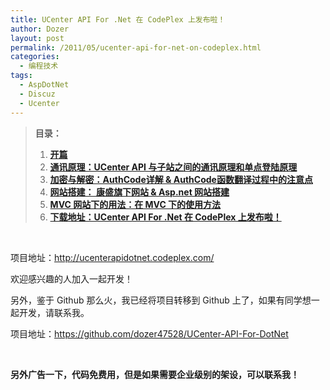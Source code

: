 ```yaml
---
title: UCenter API For .Net 在 CodePlex 上发布啦！
author: Dozer
layout: post
permalink: /2011/05/ucenter-api-for-net-on-codeplex.html
categories:
  - 编程技术
tags:
  - AspDotNet
  - Discuz
  - Ucenter
---
```

> **目录：**
> 
> 1.  <a href="/2011/01/ucenter-api-in-depth-1st/" target="_blank"><strong>开篇</strong></a>
> 2.  <a href="/2011/01/ucenter-api-in-depth-2nd/" target="_blank"><strong>通讯原理：UCenter API 与子站之间的通讯原理和单点登陆原理</strong></a>
> 3.  <a href="/2011/01/ucenter-api-in-depth-3rd/" target="_blank"><strong>加密与解密：AuthCode详解 & AuthCode函数翻译过程中的注意点</strong></a>
> 4.  **<a href="/2011/02/ucenter-api-in-depth-4th/" target="_blank">网站搭建： 康盛旗下网站 & Asp.net 网站搭建</a>**
> 5.  **<a href="/2011/04/ucenter-api-in-depth-5th/" target="_blank">MVC 网站下的用法：在 MVC 下的使用方法</a>**
> 6.  **<a href="/2011/05/ucenter-api-for-net-on-codeplex/" target="_blank">下载地址：UCenter API For .Net 在 CodePlex 上发布啦！</a>**

&nbsp;

项目地址：<http://ucenterapidotnet.codeplex.com/>

欢迎感兴趣的人加入一起开发！

另外，鉴于 Github 那么火，我已经将项目转移到 Github 上了，如果有同学想一起开发，请联系我。

项目地址：<https://github.com/dozer47528/UCenter-API-For-DotNet>

&nbsp;

**另外广告一下，代码免费用，但是如果需要企业级别的架设，可以联系我！**
